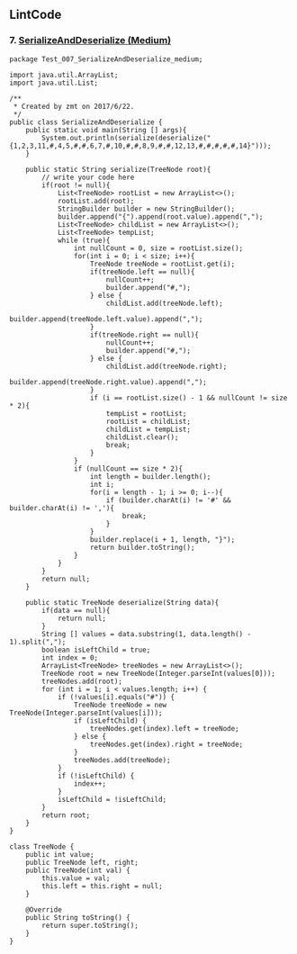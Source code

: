 ## LintCode
### 7. <a href="http://lintcode.com/problem/binary-tree-serialization"> SerializeAndDeserialize (Medium) </a>

	package Test_007_SerializeAndDeserialize_medium;

	import java.util.ArrayList;
	import java.util.List;
	
	/**
	 * Created by zmt on 2017/6/22.
	 */
	public class SerializeAndDeserialize {
	    public static void main(String [] args){
	        System.out.println(serialize(deserialize("{1,2,3,11,#,4,5,#,#,6,7,#,10,#,#,8,9,#,#,12,13,#,#,#,#,#,14}")));
	    }
	
	    public static String serialize(TreeNode root){
	        // write your code here
	        if(root != null){
	            List<TreeNode> rootList = new ArrayList<>();
	            rootList.add(root);
	            StringBuilder builder = new StringBuilder();
	            builder.append("{").append(root.value).append(",");
	            List<TreeNode> childList = new ArrayList<>();
	            List<TreeNode> tempList;
	            while (true){
	                int nullCount = 0, size = rootList.size();
	                for(int i = 0; i < size; i++){
	                    TreeNode treeNode = rootList.get(i);
	                    if(treeNode.left == null){
	                        nullCount++;
	                        builder.append("#,");
	                    } else {
	                        childList.add(treeNode.left);
	                        builder.append(treeNode.left.value).append(",");
	                    }
	                    if(treeNode.right == null){
	                        nullCount++;
	                        builder.append("#,");
	                    } else {
	                        childList.add(treeNode.right);
	                        builder.append(treeNode.right.value).append(",");
	                    }
	                    if (i == rootList.size() - 1 && nullCount != size * 2){
	                        tempList = rootList;
	                        rootList = childList;
	                        childList = tempList;
	                        childList.clear();
	                        break;
	                    }
	                }
	                if (nullCount == size * 2){
	                    int length = builder.length();
	                    int i;
	                    for(i = length - 1; i >= 0; i--){
	                        if (builder.charAt(i) != '#' && builder.charAt(i) != ','){
	                            break;
	                        }
	                    }
	                    builder.replace(i + 1, length, "}");
	                    return builder.toString();
	                }
	            }
	        }
	        return null;
	    }
	
	    public static TreeNode deserialize(String data){
	        if(data == null){
	            return null;
	        }
	        String [] values = data.substring(1, data.length() - 1).split(",");
	        boolean isLeftChild = true;
	        int index = 0;
	        ArrayList<TreeNode> treeNodes = new ArrayList<>();
	        TreeNode root = new TreeNode(Integer.parseInt(values[0]));
	        treeNodes.add(root);
	        for (int i = 1; i < values.length; i++) {
	            if (!values[i].equals("#")) {
	                TreeNode treeNode = new TreeNode(Integer.parseInt(values[i]));
	                if (isLeftChild) {
	                    treeNodes.get(index).left = treeNode;
	                } else {
	                    treeNodes.get(index).right = treeNode;
	                }
	                treeNodes.add(treeNode);
	            }
	            if (!isLeftChild) {
	                index++;
	            }
	            isLeftChild = !isLeftChild;
	        }
	        return root;
	    }
	}
	
	class TreeNode {
	    public int value;
	    public TreeNode left, right;
	    public TreeNode(int val) {
	        this.value = val;
	        this.left = this.right = null;
	    }
	
	    @Override
	    public String toString() {
	        return super.toString();
	    }
	}
